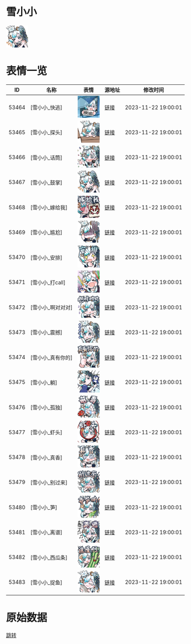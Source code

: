 # 雪小小

<img src="./cover.png" height="60" alt="cover" />

# 表情一览

|ID|名称|表情|源地址|修改时间|
|----|----|----|----|----|
|53464|[雪小小_快逃]|<img src="./pic/053464_%5B雪小小_快逃%5D.png" height="60" alt="快逃"/>|[链接](https://i0.hdslb.com/bfs/garb/f27033b70b3c77e3fe35712ae3486c7538c21826.png)|2023-11-22 19:00:01|
|53465|[雪小小_探头]|<img src="./pic/053465_%5B雪小小_探头%5D.png" height="60" alt="探头"/>|[链接](https://i0.hdslb.com/bfs/garb/d51966bcf71cb869b2db6afea4a769aa62fd5d15.png)|2023-11-22 19:00:01|
|53466|[雪小小_话筒]|<img src="./pic/053466_%5B雪小小_话筒%5D.png" height="60" alt="话筒"/>|[链接](https://i0.hdslb.com/bfs/garb/248176c1224382aeadb71e3e977aa49ba4a51398.png)|2023-11-22 19:00:01|
|53467|[雪小小_鼓掌]|<img src="./pic/053467_%5B雪小小_鼓掌%5D.png" height="60" alt="鼓掌"/>|[链接](https://i0.hdslb.com/bfs/garb/28214c288dc7074f207bef8a282c5ecf1c5f1d8e.png)|2023-11-22 19:00:01|
|53468|[雪小小_嫁给我]|<img src="./pic/053468_%5B雪小小_嫁给我%5D.png" height="60" alt="嫁给我"/>|[链接](https://i0.hdslb.com/bfs/garb/076b070aa5c37729e3a5a0c1cee9101d3ee51b7d.png)|2023-11-22 19:00:01|
|53469|[雪小小_尴尬]|<img src="./pic/053469_%5B雪小小_尴尬%5D.png" height="60" alt="尴尬"/>|[链接](https://i0.hdslb.com/bfs/garb/ee17166867f25930a93e55cfe3b9ae7602e95385.png)|2023-11-22 19:00:01|
|53470|[雪小小_安排]|<img src="./pic/053470_%5B雪小小_安排%5D.png" height="60" alt="安排"/>|[链接](https://i0.hdslb.com/bfs/garb/b621df6af3e70674629d0aac8094e08750c58d28.png)|2023-11-22 19:00:01|
|53471|[雪小小_打call]|<img src="./pic/053471_%5B雪小小_打call%5D.png" height="60" alt="打call"/>|[链接](https://i0.hdslb.com/bfs/garb/693febcadb13960e03fb86674e0d3dbea728dc9d.png)|2023-11-22 19:00:01|
|53472|[雪小小_啊对对对]|<img src="./pic/053472_%5B雪小小_啊对对对%5D.png" height="60" alt="啊对对对"/>|[链接](https://i0.hdslb.com/bfs/garb/4c8802c512175e8a52e228f40ca98296e980d732.png)|2023-11-22 19:00:01|
|53473|[雪小小_震撼]|<img src="./pic/053473_%5B雪小小_震撼%5D.png" height="60" alt="震撼"/>|[链接](https://i0.hdslb.com/bfs/garb/fee6543e4274612dde9f7d0476e357456ba0974e.png)|2023-11-22 19:00:01|
|53474|[雪小小_真有你的]|<img src="./pic/053474_%5B雪小小_真有你的%5D.png" height="60" alt="真有你的"/>|[链接](https://i0.hdslb.com/bfs/garb/875d3fbc114df5887a4af64ce93210b7e539ef53.png)|2023-11-22 19:00:01|
|53475|[雪小小_躺]|<img src="./pic/053475_%5B雪小小_躺%5D.png" height="60" alt="躺"/>|[链接](https://i0.hdslb.com/bfs/garb/a0ecc1374fe9939a8103bc0b1fb38262c264d5d6.png)|2023-11-22 19:00:01|
|53476|[雪小小_孤独]|<img src="./pic/053476_%5B雪小小_孤独%5D.png" height="60" alt="孤独"/>|[链接](https://i0.hdslb.com/bfs/garb/e652ef43ba9eae7db4a943bf75a4de88d7b81f69.png)|2023-11-22 19:00:01|
|53477|[雪小小_虾头]|<img src="./pic/053477_%5B雪小小_虾头%5D.png" height="60" alt="虾头"/>|[链接](https://i0.hdslb.com/bfs/garb/5d4fd2f76d58fc398f220dab15fc3f9b1affe4b5.png)|2023-11-22 19:00:01|
|53478|[雪小小_真香]|<img src="./pic/053478_%5B雪小小_真香%5D.png" height="60" alt="真香"/>|[链接](https://i0.hdslb.com/bfs/garb/92e84aaa61b11f650d827d3f57ab8ea8198072a1.png)|2023-11-22 19:00:01|
|53479|[雪小小_别过来]|<img src="./pic/053479_%5B雪小小_别过来%5D.png" height="60" alt="别过来"/>|[链接](https://i0.hdslb.com/bfs/garb/202a7cecf3770f1d553c9ee3ba2df10fdab4a2a3.png)|2023-11-22 19:00:01|
|53480|[雪小小_笋]|<img src="./pic/053480_%5B雪小小_笋%5D.png" height="60" alt="笋"/>|[链接](https://i0.hdslb.com/bfs/garb/f0b4b72f73dae3dcd4a0690e6384888a7fbb4eb9.png)|2023-11-22 19:00:01|
|53481|[雪小小_离谱]|<img src="./pic/053481_%5B雪小小_离谱%5D.png" height="60" alt="离谱"/>|[链接](https://i0.hdslb.com/bfs/garb/e20fb6180c2d41fdf5363d587e44a0b191cfe436.png)|2023-11-22 19:00:01|
|53482|[雪小小_西瓜条]|<img src="./pic/053482_%5B雪小小_西瓜条%5D.png" height="60" alt="西瓜条"/>|[链接](https://i0.hdslb.com/bfs/garb/4d5e4ba4cad0cf1a7947644f97d69b30936fbca8.png)|2023-11-22 19:00:01|
|53483|[雪小小_捉鱼]|<img src="./pic/053483_%5B雪小小_捉鱼%5D.png" height="60" alt="捉鱼"/>|[链接](https://i0.hdslb.com/bfs/garb/0b9b4cad200a279aa4d7332290ca4eb39862190e.png)|2023-11-22 19:00:01|

# 原始数据

[跳转](./raw.json)

